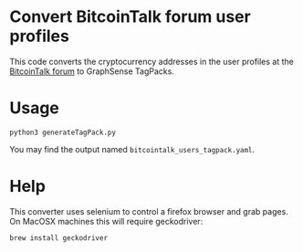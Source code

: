 # Convert BitcoinTalk forum user profiles

This code converts the cryptocurrency addresses in the user profiles at the [BitcoinTalk forum](https://bitcointalk.org/) to GraphSense TagPacks.

# Usage
```
python3 generateTagPack.py
```

You may find the output named `bitcointalk_users_tagpack.yaml`.

# Help
This converter uses selenium to control a firefox browser and grab pages.
On MacOSX machines this will require geckodriver:
```
brew install geckodriver
```
